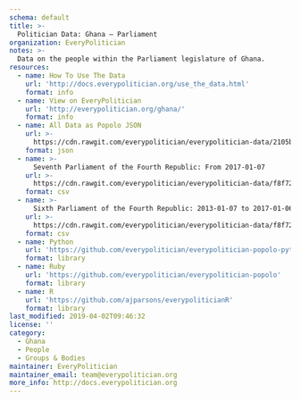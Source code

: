```yaml
---
schema: default
title: >-
  Politician Data: Ghana — Parliament
organization: EveryPolitician
notes: >-
  Data on the people within the Parliament legislature of Ghana.
resources:
  - name: How To Use The Data
    url: 'http://docs.everypolitician.org/use_the_data.html'
    format: info
  - name: View on EveryPolitician
    url: 'http://everypolitician.org/ghana/'
    format: info
  - name: All Data as Popolo JSON
    url: >-
      https://cdn.rawgit.com/everypolitician/everypolitician-data/2105bcdc5752b628b60abde944aca070f58c5116/data/Ghana/Parliament/ep-popolo-v1.0.json
    format: json
  - name: >-
      Seventh Parliament of the Fourth Republic: From 2017-01-07
    url: >-
      https://cdn.rawgit.com/everypolitician/everypolitician-data/f8f727bfc740df4c7f1baa2ab90edd40be4d5a9e/data/Ghana/Parliament/term-7.csv
    format: csv
  - name: >-
      Sixth Parliament of the Fourth Republic: 2013-01-07 to 2017-01-06
    url: >-
      https://cdn.rawgit.com/everypolitician/everypolitician-data/f8f727bfc740df4c7f1baa2ab90edd40be4d5a9e/data/Ghana/Parliament/term-6.csv
    format: csv
  - name: Python
    url: 'https://github.com/everypolitician/everypolitician-popolo-python'
    format: library
  - name: Ruby
    url: 'https://github.com/everypolitician/everypolitician-popolo'
    format: library
  - name: R
    url: 'https://github.com/ajparsons/everypoliticianR'
    format: library
last_modified: 2019-04-02T09:46:32
license: ''
category:
  - Ghana
  - People
  - Groups & Bodies
maintainer: EveryPolitician
maintainer_email: team@everypolitician.org
more_info: http://docs.everypolitician.org
---
```

